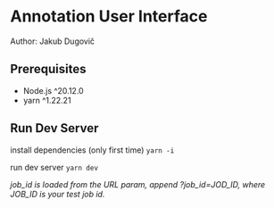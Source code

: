 # Annotation User Interface 
Author: Jakub Dugovič

## Prerequisites
- Node.js ^20.12.0
- yarn ^1.22.21

## Run Dev Server
install dependencies (only first time)
```yarn -i```

run dev server
```yarn dev```

*job_id is loaded from the URL param, append ?job_id=JOD_ID, where JOB_ID is your test job id.*
